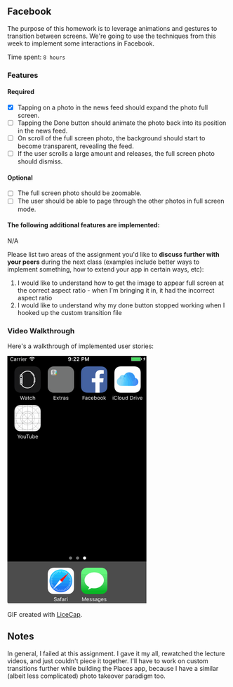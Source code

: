 ## Facebook

The purpose of this homework is to leverage animations and gestures to transition between screens. We're going to use the techniques from this week to implement some interactions in Facebook.

Time spent: `8 hours`

### Features

#### Required

- [x] Tapping on a photo in the news feed should expand the photo full screen.
- [ ] Tapping the Done button should animate the photo back into its position in the news feed.
- [ ] On scroll of the full screen photo, the background should start to become transparent, revealing the feed.
- [ ] If the user scrolls a large amount and releases, the full screen photo should dismiss.

#### Optional

- [ ] The full screen photo should be zoomable.
- [ ] The user should be able to page through the other photos in full screen mode.

#### The following **additional** features are implemented:

N/A

Please list two areas of the assignment you'd like to **discuss further with your peers** during the next class (examples include better ways to implement something, how to extend your app in certain ways, etc):

1. I would like to understand how to get the image to appear full screen at the correct aspect ratio - when I'm bringing it in, it had the incorrect aspect ratio
2. I would like to understand why my done button stopped working when I hooked up the custom transition file

### Video Walkthrough 

Here's a walkthrough of implemented user stories:

![Required and optional user stories](https://github.com/anoffsinger/hw-5-facebook/blob/master/capture.gif)

GIF created with [LiceCap](http://www.cockos.com/licecap/).

## Notes

In general, I failed at this assignment. I gave it my all, rewatched the lecture videos, and just couldn't piece it together. I'll have to work on custom transitions further while building the Places app, because I have a similar (albeit less complicated) photo takeover paradigm too.
